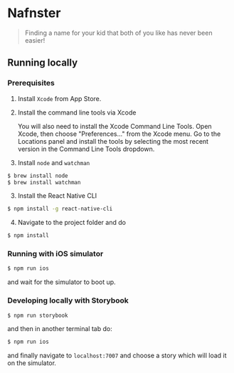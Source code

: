 # Nafnster
> Finding a name for your kid that both of you like has never been easier!
## Running locally

### Prerequisites
1. Install `Xcode` from App Store.
2. Install the command line tools via Xcode

    You will also need to install the Xcode Command Line Tools. Open Xcode, then choose "Preferences..." from the Xcode menu. Go to the Locations panel and install the tools by selecting the most recent version in the Command Line Tools dropdown.

2. Install `node` and `watchman`

```sh
$ brew install node
$ brew install watchman
```

3. Install the React Native CLI

```sh
$ npm install -g react-native-cli
```

4. Navigate to the project folder and do

```sh
$ npm install
```

### Running with iOS simulator

```sh
$ npm run ios
```

and wait for the simulator to boot up.

### Developing locally with Storybook

```sh
$ npm run storybook
```
and then in another terminal tab do:

```sh
$ npm run ios
```

and finally navigate to `localhost:7007` and choose a story which will load it on the simulator.
